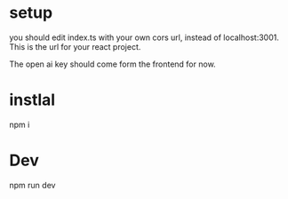
# setup

you should edit index.ts with your own cors  url, instead of localhost:3001.
This is the url for your react project.

The open ai key should come form the frontend for now.

# instlal
npm i


# Dev

npm run dev

